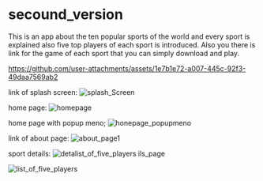 # secound_version

This is an app about the ten popular sports of the world and every sport is explained also five top players of each sport is introduced.
Also you there is link for the game of each sport that you can simply download and play.

https://github.com/user-attachments/assets/1e7b1e72-a007-445c-92f3-49daa7569ab2

link of splash screen:
![splash_Screen](<[img src="https://example.com/my-image.jpg](https://github.com/user-attachments/assets/1e7b1e72-a007-445c-92f3-49daa7569ab2)" width="300" height="200" alt="My Project Image">)

home page:
![homepage](https://github.com/user-attachments/assets/c82952fb-90c6-40ff-b9db-19d590f6b336)

home page with popup meno;
![honepage_popupmeno](https://github.com/user-attachments/assets/a306566e-eb36-4ccb-baa6-2aa82a33f292)

link of about page:
![about_page1](<img src="https://github.com/user-attachments/assets/a51f7da1-7de7-4d10-899f-5bbe72a539b8" width="300" height="200" alt="My Project Image">)

 sport details:
![deta![list_of_five_players](https://github.com/user-attachments/assets/a6154e64-69e4-4a04-b7b8-a56d27f780ef)
ils_page](https://github.com/user-attachments/assets/0f760de5-0afd-43ab-ba62-03db9133b21f)


![list_of_five_players](<img src="https://github.com/user-attachments/assets/99ff59a3-374a-4232-92aa-307dee01793d)" width="300" height="200" alt="My Project Image">)
